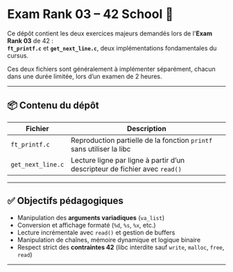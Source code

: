 # Exam Rank 03 – 42 School 🔧

Ce dépôt contient les deux exercices majeurs demandés lors de l'**Exam Rank 03** de 42 :  
**`ft_printf.c`** et **`get_next_line.c`**, deux implémentations fondamentales du cursus.

Ces deux fichiers sont généralement à implémenter séparément, chacun dans une durée limitée, lors d’un examen de 2 heures.

---

## 📦 Contenu du dépôt

| Fichier            | Description                                                                 |
|--------------------|-----------------------------------------------------------------------------|
| `ft_printf.c`      | Reproduction partielle de la fonction `printf` sans utiliser la libc        |
| `get_next_line.c`  | Lecture ligne par ligne à partir d’un descripteur de fichier avec `read()`  |

---

## ✅ Objectifs pédagogiques

- Manipulation des **arguments variadiques** (`va_list`)
- Conversion et affichage formaté (`%d`, `%s`, `%x`, etc.)
- Lecture incrémentale avec `read()` et gestion de buffers
- Manipulation de chaînes, mémoire dynamique et logique binaire
- Respect strict des **contraintes 42** (libc interdite sauf `write`, `malloc`, `free`, `read`)

---
